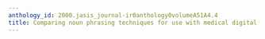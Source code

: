 ```yaml
---
anthology_id: 2000.jasis_journal-ir0anthology0volumeA51A4.4
title: Comparing noun phrasing techniques for use with medical digital library tools
---
```

